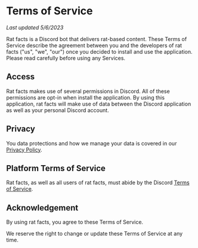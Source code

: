 # Terms of Service

_Last updated 5/6/2023_

Rat facts is a Discord bot that delivers rat-based content. These Terms of Service describe the agreement between you and the developers of rat facts ("us", "we", "our") once you decided to install and use the application. Please read carefully before using any Services.

## Access

Rat facts makes use of several permissions in Discord. All of these permissions are opt-in when install the application. By using this application, rat facts will make use of data between the Discord application as well as your personal Discord account.

## Privacy

You data protections and how we manage your data is covered in our [Privacy Policy](https://github.com/RileyAbr/rat-facts-Discord-Bot/blob/main/privacy-policy.md).

## Platform Terms of Service

Rat facts, as well as all users of rat facts, must abide by the Discord [Terms of Service](https://discord.com/terms).

## Acknowledgement

By using rat facts, you agree to these Terms of Service.

We reserve the right to change or update these Terms of Service at any time. 